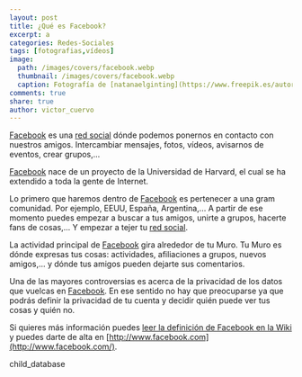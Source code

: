 ```yaml
---
layout: post
title: ¿Qué es Facebook?
excerpt: a
categories: Redes-Sociales
tags: [fotografias,vídeos]
image:
  path: /images/covers/facebook.webp
  thumbnail: /images/covers/facebook.webp
  caption: Fotografía de [natanaelginting](https://www.freepik.es/autor/natanaelginting)
comments: true
share: true
author: victor_cuervo
---
```


[Facebook](http://www.facebook.com/) es una [red social](http://www.ayudaenlaweb.com/2008/12/03/que-es-una-red-social/) dónde podemos ponernos en contacto con nuestros amigos. Intercambiar mensajes, fotos, vídeos, avisarnos de eventos, crear grupos,...


[Facebook](http://www.facebook.com/) nace de un proyecto de la Universidad de Harvard, el cual se ha extendido a toda la gente de Internet.


Lo primero que haremos dentro de [Facebook](http://www.facebook.com/) es pertenecer a una gram comunidad. Por ejemplo, EEUU, España, Argentina,... A partir de ese momento puedes empezar a buscar a tus amigos, unirte a grupos, hacerte fans de cosas,... Y empezar a tejer tu [red social](http://www.ayudaenlaweb.com/2008/12/03/que-es-una-red-social/).


La actividad principal de [Facebook](http://www.facebook.com/) gira alrededor de tu Muro. Tu Muro es dónde expresas tus cosas: actividades, afiliaciones a grupos, nuevos amigos,... y dónde tus amigos pueden dejarte sus comentarios.


Una de las mayores controversias es acerca de la privacidad de los datos que vuelcas en [Facebook](http://www.facebook.com/). En ese sentido no hay que preocuparse ya que podrás definir la privacidad de tu cuenta y decidir quién puede ver tus cosas y quién no.


Si quieres más información puedes [leer la definición de Facebook en la Wiki](http://es.wikipedia.org/wiki/Facebook) y puedes darte de alta en [http://www.facebook.com](http://www.facebook.com/).


child_database

